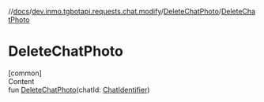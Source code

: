 //[docs](../../../index.md)/[dev.inmo.tgbotapi.requests.chat.modify](../index.md)/[DeleteChatPhoto](index.md)/[DeleteChatPhoto](-delete-chat-photo.md)



# DeleteChatPhoto  
[common]  
Content  
fun [DeleteChatPhoto](-delete-chat-photo.md)(chatId: [ChatIdentifier](../../dev.inmo.tgbotapi.types/-chat-identifier/index.md))  



